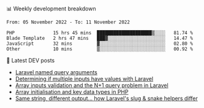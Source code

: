📊 Weekly development breakdown
<!--START_SECTION:waka-->

```text
From: 05 November 2022 - To: 11 November 2022

PHP              15 hrs 45 mins  ████████████████████▒░░░░   81.74 %
Blade Template   2 hrs 47 mins   ███▓░░░░░░░░░░░░░░░░░░░░░   14.47 %
JavaScript       32 mins         ▓░░░░░░░░░░░░░░░░░░░░░░░░   02.80 %
Other            10 mins         ▒░░░░░░░░░░░░░░░░░░░░░░░░   00.92 %
```

<!--END_SECTION:waka-->

📕 Latest DEV posts
<!-- BLOG-POST-LIST:START -->
- [Laravel named query arguments](https://dev.to/michaelvickersuk/laravel-named-query-arguments-28kd)
- [Determining if multiple inputs have values with Laravel](https://dev.to/michaelvickersuk/determining-if-multiple-inputs-have-values-with-laravel-km6)
- [Array inputs validation and the N+1 query problem in Laravel](https://dev.to/michaelvickersuk/array-inputs-validation-and-the-n1-query-problem-in-laravel-2agb)
- [Array initialisation and key data types in PHP](https://dev.to/michaelvickersuk/array-initialisation-and-key-data-types-in-php-1e5b)
- [Same string, different output... how Laravel&#39;s slug &amp; snake helpers differ](https://dev.to/michaelvickersuk/same-string-different-output-how-laravels-slug-snake-helpers-differ-1ccj)
<!-- BLOG-POST-LIST:END -->
